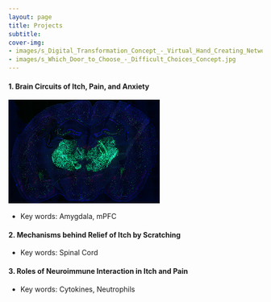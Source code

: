 ```yaml
---
layout: page
title: Projects
subtitle: 
cover-img: 
- images/s_Digital_Transformation_Concept_-_Virtual_Hand_Creating_Network.jpg
- images/s_Which_Door_to_Choose_-_Difficult_Choices_Concept.jpg
---
```


#### 1. Brain Circuits of Itch, Pain, and Anxiety
![brain](images/RNAscope.jpg) 
- Key words: Amygdala, mPFC


#### 2. Mechanisms behind Relief of Itch by Scratching
- Key words: Spinal Cord

#### 3. Roles of Neuroimmune Interaction in Itch and Pain
- Key words: Cytokines, Neutrophils
